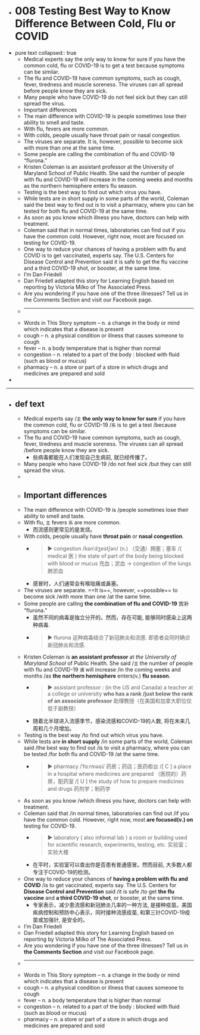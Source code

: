 - # 008 Testing Best Way to Know Difference Between Cold, Flu or COVID
- pure text
  collapsed:: true
	- Medical experts say the only way to know for sure if you have the common cold, flu or COVID-19 is to get a test because symptoms can be similar.
	- The flu and COVID-19 have common symptoms, such as cough, fever, tiredness and muscle soreness. The viruses can all spread before people know they are sick.
	- Many people who have COVID-19 do not feel sick but they can still spread the virus.
	- Important differences
	- The main difference with COVID-19 is people sometimes lose their ability to smell and taste.
	- With flu, fevers are more common.
	- With colds, people usually have throat pain or nasal congestion.
	- The viruses are separate. It is, however, possible to become sick with more than one at the same time.
	- Some people are calling the combination of flu and COVID-19 “flurona.”
	- Kristen Coleman is an assistant professor at the University of Maryland School of Public Health. She said the number of people with flu and COVID-19 will increase in the coming weeks and months as the northern hemisphere enters flu season.
	- Testing is the best way to find out which virus you have.
	- While tests are in short supply in some parts of the world, Coleman said the best way to find out is to visit a pharmacy, where you can be tested for both flu and COVID-19 at the same time.
	- As soon as you know which illness you have, doctors can help with treatment.
	- Coleman said that in normal times, laboratories can find out if you have the common cold. However, right now, most are focused on testing for COVID-19.
	- One way to reduce your chances of having a problem with flu and COVID is to get vaccinated, experts say. The U.S. Centers for Disease Control and Prevention said it is safe to get the flu vaccine and a third COVID-19 shot, or booster, at the same time.
	- I’m Dan Friedell
	- Dan Friedell adapted this story for Learning English based on reporting by Victoria Milko of The Associated Press.
	- Are you wondering if you have one of the three illnesses? Tell us in the Comments Section and visit our Facebook page.
	- ____________________________________________________________________
	- Words in This Story
	  symptom – n. a change in the body or mind which indicates that a disease is present
	- cough – n. a physical condition or illness that causes someone to cough
	- fever – n. a body temperature that is higher than normal
	- congestion – n. related to a part of the body : blocked with fluid (such as blood or mucus)
	- pharmacy – n. a store or part of a store in which drugs and medicines are prepared and sold
-
- ---
- ## def text
	- Medical experts say /`主` **the only way to know for sure** if you have the common cold, flu or COVID-19 /`系` is to get a test /because symptoms can be similar.
	- The flu and COVID-19 have common symptoms, such as cough, fever, tiredness and muscle soreness. The viruses can all spread /before people know they are sick.
		- 些病毒都能在人们发现自己生病前, 就已经传播了。
	- Many people who have COVID-19 /do not feel sick /but they can still spread the virus.
	-
	- ## Important differences
	- The main difference with COVID-19 is /people sometimes lose their ability to smell and taste.
	- With flu, `主` fevers `系` are more common.
		- 而流感则更常见的是发烧。
	- With colds, people usually have **throat pain** or **nasal congestion**.
		- > ▶ congestion  /kənˈdʒestʃən/  (n.) （交通）拥塞；塞车 /( medical 医 ) the state of part of the body being blocked with blood or mucus 充血；淤血
		  -> congestion of the lungs 肺淤血
		- 感冒时，人们通常会有喉咙痛或鼻塞。
	- The viruses are separate. ==It is==, however, ==possible== to become sick /with more than one /at the same time.
	- Some people are calling **the combination of flu and COVID-19** 宾补 “flurona.”
		- 虽然不同的病毒是独立分开的。然而，存在可能, 能够同时感染上这两种病毒.
		- > ▶ flurona 这种病毒结合了新冠肺炎和流感. 即患者会同时确诊新冠肺炎和流感.
	- Kristen Coleman is **an assistant professor** at _the University of Maryland School_ of Public Health. She said /`主` the number of people with flu and COVID-19 `谓` will increase /in the coming weeks and months /as **the northern hemisphere** enters(v.) **flu season**.
		- > ▶ assistant professor : (in the US and Canada) a teacher at a college or university **who has a rank /just below the rank of an associate professor** 助理教授（在美国和加拿大职位仅低于副教授）
		- 随着北半球进入流感季节，感染流感和COVID-19的人数, 将在未来几周和几个月增加。
	- Testing is the best way /to find out which virus you have.
	- While tests are **in short supply** /in some parts of the world, Coleman said /the best way to find out /is to visit a pharmacy, where you can be tested /for both flu and COVID-19 /at the same time.
		- > ▶ pharmacy  /ˈfɑːrməsi/  药房；药店；医药柜台 /[ C ] a place in a hospital where medicines are prepared （医院的）药房，配药室 /[ U ] the study of how to prepare medicines and drugs 药剂学；制药学
	- As soon as you know /which illness you have, doctors can help with treatment.
	- Coleman said that /in normal times, laboratories can find out /if you have the common cold. However, right now, most **are focused(v.) on** testing for COVID-19.
		- > ▶ laboratory ( also informal lab ) a room or building used for scientific research, experiments, testing, etc. 实验室；实验大楼
		- 在平时，实验室可以查出你是否患有普通感冒。然而目前, 大多数人都专注于COVID-19的检测。
	- One way to reduce your chances of **having a problem with flu and COVID** /is to get vaccinated, experts say. The U.S. Centers for **Disease Control and Prevention** said /it is safe /to get **the flu vaccine** and **a third COVID-19 shot**, or booster, at the same time.
		- 专家表示，减少患流感和新冠肺炎几率的一种方法, 是接种疫苗。美国疾病控制和预防中心表示，同时接种流感疫苗, 和第三针COVID-19疫苗或加强针, 是安全的。
	- I’m Dan Friedell
	- Dan Friedell adapted this story for Learning English based on reporting by Victoria Milko of The Associated Press.
	- Are you wondering if you have one of the three illnesses? Tell us in **the Comments Section** and visit our Facebook page.
	- ____________________________________________________________________
	- Words in This Story
	  symptom – n. a change in the body or mind which indicates that a disease is present
	- cough – n. a physical condition or illness that causes someone to cough
	- fever – n. a body temperature that is higher than normal
	- congestion – n. related to a part of the body : blocked with fluid (such as blood or mucus)
	- pharmacy – n. a store or part of a store in which drugs and medicines are prepared and sold